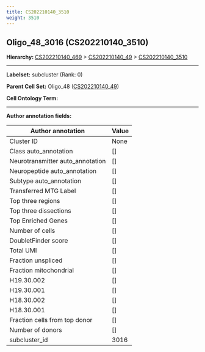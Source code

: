 ```yaml
---
title: CS202210140_3510
weight: 3510
---
```

## Oligo_48_3016 (CS202210140_3510)
<b>Hierarchy: </b>
[CS202210140_469](cell_sets/CS202210140_469.md) >
[CS202210140_49](cell_sets/CS202210140_49.md) >
[CS202210140_3510](cell_sets/CS202210140_3510.md)

---


**Labelset:** subcluster (Rank: 0)

**Parent Cell Set:** Oligo_48 ([CS202210140_49](cell_sets/CS202210140_49.md))



**Cell Ontology Term:** 

[MARKER GENES.]: #


---

[TRANSFERRED ANNOTATIONS.]: #


[AUTHOR ANNOTATION FIELDS.]: #


**Author annotation fields:**

| Author annotation | Value |
|-------------------|-------|
|Cluster ID|None|
|Class auto_annotation|[]|
|Neurotransmitter auto_annotation|[]|
|Neuropeptide auto_annotation|[]|
|Subtype auto_annotation|[]|
|Transferred MTG Label|[]|
|Top three regions|[]|
|Top three dissections|[]|
|Top Enriched Genes|[]|
|Number of cells|[]|
|DoubletFinder score|[]|
|Total UMI|[]|
|Fraction unspliced|[]|
|Fraction mitochondrial|[]|
|H19.30.002|[]|
|H19.30.001|[]|
|H18.30.002|[]|
|H18.30.001|[]|
|Fraction cells from top donor|[]|
|Number of donors|[]|
|subcluster_id|3016|
